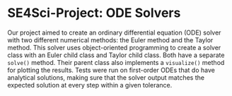 # SE4Sci-Project: ODE Solvers

Our project aimed to create an ordinary differential equation (ODE) solver with two different numerical methods: the Euler method and the Taylor method.
This solver uses object-oriented programming to create a solver class with an Euler child class and Taylor child class. Both have a separate `solve()` method.
Their parent class also implements a `visualize()` method for plotting the results. Tests were run on first-order ODEs that do have analytical solutions,
making sure that the solver output matches the expected solution at every step within a given tolerance.
